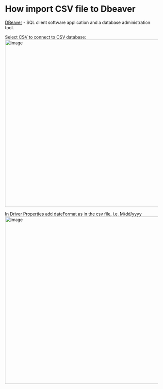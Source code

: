 # How import CSV file to Dbeaver
[DBeaver](https://dbeaver.io/) - SQL client software application and a database administration tool.<br/>

Select CSV to connect to CSV database:<br/>
<img width="550" alt="image" src="https://user-images.githubusercontent.com/44158648/154039742-0d4c5e26-cf9b-4eba-b2b4-fa76b04e0ed9.png">

In Driver Properties add dateFormat as in the csv file, i.e. M/dd/yyyy
<img width="550" alt="image" src="https://user-images.githubusercontent.com/44158648/154105516-89c4a7a5-049a-40eb-ae82-fe15f835571f.png">
